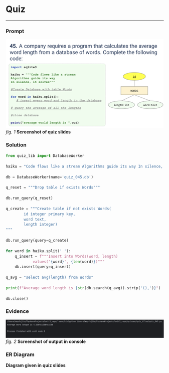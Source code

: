 # Quiz 
<hr>

### Prompt
![](images/quiz_045_slide.png)
*fig. 1* **Screenshot of quiz slides**

### Solution
```.py
from quiz_lib import DatabaseWorker

haiku = "Code flows like a stream Algorithms guide its way In silence, it solves"

db = DatabaseWorker(name='quiz_045.db')

q_reset = """Drop table if exists Words"""

db.run_query(q_reset)

q_create = """Create table if not exists Words(
        id integer primary key,
        word text,
        length integer)
"""

db.run_query(query=q_create)

for word in haiku.split(' '):
    q_insert = f"""Insert into Words(word, length)
            values('{word}', {len(word)})"""
    db.insert(query=q_insert)

q_avg = "select avg(length) from Words"

print(f"Average word length is {str(db.search(q_avg)).strip('(),')}")

db.close()
```

### Evidence
![](images/quiz_045_evidence.png)
*fig. 2* **Screenshot of output in console**

### ER Diagram
**Diagram given in quiz slides**